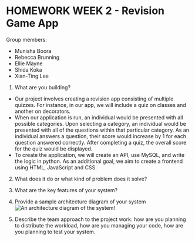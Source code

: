# HOMEWORK WEEK 2 - Revision Game App

Group members:
 - Munisha Boora
 - Rebecca Brunning
 - Ellie Mayne
 - Shida Koka
 - Xian-Ting Lee

1. What are you building?
- Our project involves creating a revision app consisting of multiple quizzes. For instance, in our app, we will include a quiz on classes and another on decorators.
- When our application is run, an individual would be presented with all possible categories. Upon selecting a category, an individual would be presented with all of the questions within that particular category. As an individual answers a question, their score would increase by 1 for each question answered correctly. After completing a quiz, the overall score for the quiz would be displayed. 
- To create the application, we will create an API, use MySQL, and write the logic in python. As an additional goal, we aim to create a frontend using HTML, JavaScript and CSS.

2. What does it do or what kind of problem does it solve?


3. What are the key features of your system?


4. Provide a sample architecture diagram of your system
![An architecture diagram of the system!](https://drive.google.com/uc?export=view&id=1eAvIzpoXHF_ahXs64vyJ8TY-_p2IQtFs)

5. Describe the team approach to the project work: how are you planning to distribute the workload, how are you managing your code, how are you planning to test your system.

